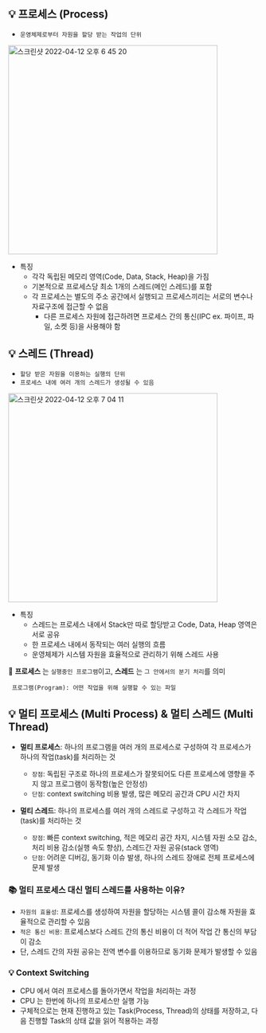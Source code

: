 ## 💡 프로세스 (Process)
+ ```운영체제로부터 자원을 할당 받는 작업의 단위```
<img width="420" alt="스크린샷 2022-04-12 오후 6 45 20" src="https://user-images.githubusercontent.com/70746467/162931788-ec88ed8e-9d7a-4d25-82e4-b11821d2cd60.png">

  + 특징
    + 각각 독립된 메모리 영역(Code, Data, Stack, Heap)을 가짐
    + 기본적으로 프로세스당 최소 1개의 스레드(메인 스레드)를 포함
    + 각 프로세스는 별도의 주소 공간에서 실행되고 프로세스끼리는 서로의 변수나 자료구조에 접근할 수 없음
      + 다른 프로세스 자원에 접근하려면 프로세스 간의 통신(IPC ex. 파이프, 파일, 소켓 등)을 사용해야 함

## 💡 스레드 (Thread)
- ```할당 받은 자원을 이용하는 실행의 단위```
- ```프로세스 내에 여러 개의 스레드가 생성될 수 있음```
<img width="420" alt="스크린샷 2022-04-12 오후 7 04 11" src="https://user-images.githubusercontent.com/70746467/162935582-13c60ba9-8655-4590-ab86-2a2fba455616.png">

  + 특징
    + 스레드는 프로세스 내에서 Stack만 따로 할당받고 Code, Data, Heap 영역은 서로 공유
    + 한 프로세스 내에서 동작되는 여러 실행의 흐름
    + 운영체제가 시스템 자원을 효율적으로 관리하기 위해 스레드 사용
  
📌 __프로세스__ 는 ```실행중인 프로그램```이고, __스레드__ 는 ```그 안에서의 분기 처리```를 의미  

     프로그램(Program): 어떤 작업을 위해 실행할 수 있는 파일

## 💡 멀티 프로세스 (Multi Process) & 멀티 스레드 (Multi Thread)
+ __멀티 프로세스__: 하나의 프로그램을 여러 개의 프로세스로 구성하여 각 프로세스가 하나의 작업(task)를 처리하는 것 
  + ```장점```: 독립된 구조로 하나의 프로세스가 잘못되어도 다른 프로세스에 영향을 주지 않고 프로그램이 동작함(높은 안정성)
  + ```단점```: context switching 비용 발생, 많은 메모리 공간과 CPU 시간 차지

+ __멀티 스레드__: 하나의 프로세스를 여러 개의 스레드로 구성하고 각 스레드가 작업(task)를 처리하는 것
  + ```장점```: 빠른 context switching, 적은 메모리 공간 차지, 시스템 자원 소모 감소, 처리 비용 감소(실행 속도 향상), 스레드간 자원 공유(stack 영역) 
  + ```단점```: 어려운 디버깅, 동기화 이슈 발생, 하나의 스레드 장애로 전체 프로세스에 문제 발생

### 📚 멀티 프로세스 대신 멀티 스레드를 사용하는 이유?
+ ```자원의 효율성```: 프로세스를 생성하여 자원을 할당하는 시스템 콜이 감소해 자원을 효율적으로 관리할 수 있음 
+ ```적은 통신 비용```: 프로세스보다 스레드 간의 통신 비용이 더 적어 작업 간 통신의 부담이 감소
+ 단, 스레드 간의 자원 공유는 전역 변수를 이용하므로 동기화 문제가 발생할 수 있음

### 💡 Context Switching
+ CPU 에서 여러 프로세스를 돌아가면서 작업을 처리하는 과정
+ CPU 는 한번에 하나의 프로세스만 실행 가능
+ 구체적으로는 현재 진행하고 있는 Task(Process, Thread)의 상태를 저장하고, 다음 진행할 Task의 상태 값을 읽어 적용하는 과정
